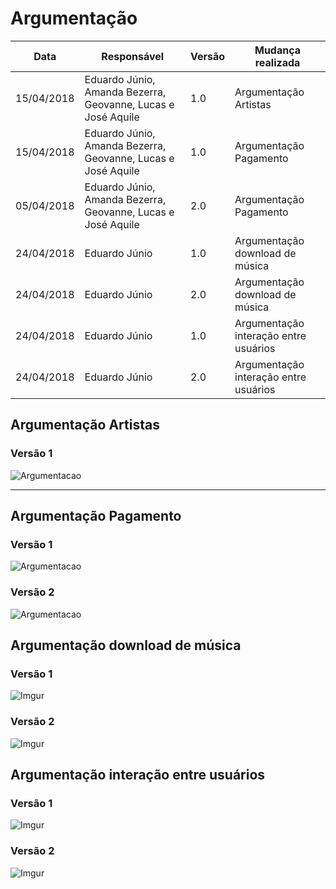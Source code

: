# Argumentação

Data| Responsável | Versão| Mudança realizada|      
----|------| --------| ------------ |         
15/04/2018| Eduardo Júnio, Amanda Bezerra, Geovanne, Lucas e José Aquile |   1.0   |  Argumentação Artistas  | 
15/04/2018| Eduardo Júnio, Amanda Bezerra, Geovanne, Lucas e José Aquile |   1.0   |  Argumentação Pagamento |
05/04/2018| Eduardo Júnio, Amanda Bezerra, Geovanne, Lucas e José Aquile |   2.0   |  Argumentação Pagamento |
24/04/2018| Eduardo Júnio | 1.0| Argumentação download de música|
24/04/2018| Eduardo Júnio | 2.0| Argumentação download de música|
24/04/2018| Eduardo Júnio | 1.0|  Argumentação interação entre usuários|
24/04/2018| Eduardo Júnio | 2.0|  Argumentação interação entre usuários|


## Argumentação Artistas

### Versão 1

![Argumentacao](https://i.imgur.com/lxblHYZ.png)

----

## Argumentação Pagamento

### Versão 1

 ![Argumentacao](https://i.imgur.com/WuYPQAJ.jpg)

### Versão 2

![Argumentacao](https://i.imgur.com/9IGvCkX.png)

## Argumentação download de música

### Versão 1

![Imgur](https://i.imgur.com/QGJBOAO.jpg)

### Versão 2

![Imgur](https://i.imgur.com/pUgBnHu.png)

## Argumentação interação entre usuários

### Versão 1

![Imgur](https://i.imgur.com/jJtSCQV.jpg)

### Versão 2

![Imgur](https://i.imgur.com/wsPcgDQ.png)
